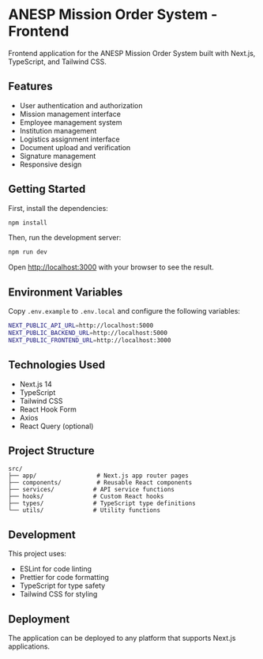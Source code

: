 # ANESP Mission Order System - Frontend

Frontend application for the ANESP Mission Order System built with Next.js, TypeScript, and Tailwind CSS.

## Features

- User authentication and authorization
- Mission management interface
- Employee management system
- Institution management
- Logistics assignment interface
- Document upload and verification
- Signature management
- Responsive design

## Getting Started

First, install the dependencies:

```bash
npm install
```

Then, run the development server:

```bash
npm run dev
```

Open [http://localhost:3000](http://localhost:3000) with your browser to see the result.

## Environment Variables

Copy `.env.example` to `.env.local` and configure the following variables:

```bash
NEXT_PUBLIC_API_URL=http://localhost:5000
NEXT_PUBLIC_BACKEND_URL=http://localhost:5000
NEXT_PUBLIC_FRONTEND_URL=http://localhost:3000
```

## Technologies Used

- Next.js 14
- TypeScript
- Tailwind CSS
- React Hook Form
- Axios
- React Query (optional)

## Project Structure

```
src/
├── app/                 # Next.js app router pages
├── components/          # Reusable React components
├── services/           # API service functions
├── hooks/              # Custom React hooks
├── types/              # TypeScript type definitions
└── utils/              # Utility functions
```

## Development

This project uses:
- ESLint for code linting
- Prettier for code formatting
- TypeScript for type safety
- Tailwind CSS for styling

## Deployment

The application can be deployed to any platform that supports Next.js applications.